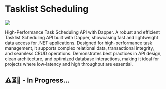 # Tasklist Scheduling
[![](https://img.shields.io/badge/-Dapper-333333?style=flat&logo=visual-studio-code&logoColor=007ACC)](https://www.learndapper.com/)

High-Performance Task Scheduling API with Dapper. A robust and efficient Tasklist Scheduling API built with Dapper, showcasing fast and lightweight data access for .NET applications. Designed for high-performance task management, it supports complex relational data, transactional integrity, and seamless CRUD operations. Demonstrates best practices in API design, clean architecture, and optimized database interactions, making it ideal for projects where low-latency and high throughput are essential.

## ⚠️⏳🔄 - In Progress...
